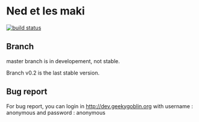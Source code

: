 # Ned et les maki

[![build status](http://gitlabci.pierre.marijon.fr/projects/5/status.png?ref=master)](http://gitlabci.pierre.marijon.fr/projects/5?ref=master)

## Branch

master branch is in developement, not stable.

Branch v0.2 is the last stable version.

## Bug report

For bug report, you can login in http://dev.geekygoblin.org with username : anonymous and password : anonymous
